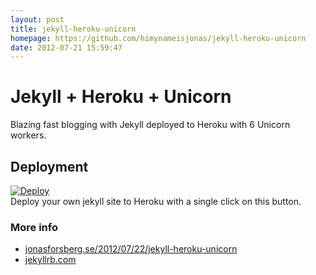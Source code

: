 ```yaml
---
layout: post
title: jekyll-heroku-unicorn
homepage: https://github.com/himynameisjonas/jekyll-heroku-unicorn
date: 2012-07-21 15:59:47
---
```

# Jekyll + Heroku + Unicorn
Blazing fast blogging with Jekyll deployed to Heroku with 6 Unicorn workers.

## Deployment
[![Deploy](https://www.herokucdn.com/deploy/button.png)](https://heroku.com/deploy)  
Deploy your own jekyll site to Heroku with a single click on this button.

### More info
* [jonasforsberg.se/2012/07/22/jekyll-heroku-unicorn](http://jonasforsberg.se/2012/07/22/jekyll-heroku-unicorn)
* [jekyllrb.com](http://jekyllrb.com/)

